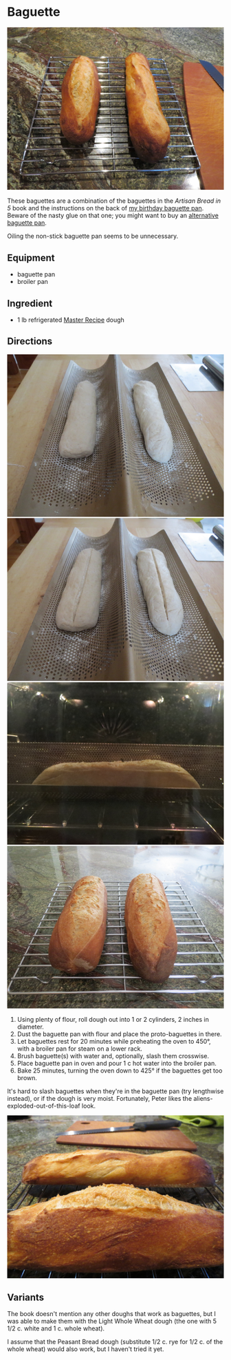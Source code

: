 # Baguette

![baguettes, top view](../images/baguettes1.png)

These baguettes are a combination of the baguettes in the _Artisan Bread in 5_ book and the instructions on the back of [my birthday baguette pan](http://www.williams-sonoma.com/products/8175283/).  Beware of the nasty glue on that one; you might want to buy an [alternative baguette pan](http://www.chicagometallicbakeware.com/non-stick-perforated-baguette-pan.html).

Oiling the non-stick baguette pan seems to be unnecessary.

## Equipment

* baguette pan
* broiler pan

## Ingredient

* 1 lb refrigerated [Master Recipe](http://www.artisanbreadinfive.com/2008/04/27/great-coverage-in-the-week-magazine-but-there-was-one-little-problem) dough

## Directions

![step 1](../images/baguette_step1.png)
![step 2](../images/baguette_step2.png)
![step 3](../images/baguette_step3.png)
![step 4](../images/baguette_step4.png)


1. Using plenty of flour, roll dough out into 1 or 2 cylinders, 2 inches in diameter.
2. Dust the baguette pan with flour and place the proto-baguettes in there.
3. Let baguettes rest for 20 minutes while preheating the oven to 450°, with a broiler pan for steam on a lower rack.
4. Brush baguette(s) with water and, optionally, slash them crosswise.
6. Place baguette pan in oven and pour 1 c hot water into the broiler pan.
7. Bake 25 minutes, turning the oven down to 425° if the baguettes get too brown.

It's hard to slash baguettes when they're in the baguette pan (try lengthwise instead), or if the dough is very moist.  Fortunately, Peter likes the aliens-exploded-out-of-this-loaf look.

![baguettes, alien style](../images/baguettes2.png)

## Variants

The book doesn't mention any other doughs that work as baguettes, but I was able to make them with the Light Whole Wheat dough (the one with 5 1/2 c. white and 1 c. whole wheat).

I assume that the Peasant Bread dough (substitute 1/2 c. rye for 1/2 c. of the whole wheat) would also work, but I haven't tried it yet.

